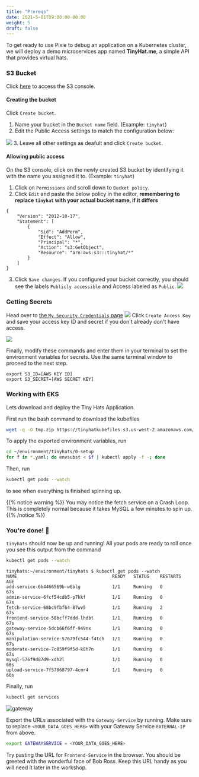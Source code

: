 ```yaml
---
title: "Prereqs"
date: 2021-5-01T09:00:00-00:00
weight: 5
draft: false
---
```


To get ready to use Pixie to debug an application on a Kubernetes cluster, we will deploy a demo microservices app named **TinyHat.me**, a simple API that provides virtual hats.

### S3 Bucket
Click [here](https://console.aws.amazon.com/s3/home) to access the S3 console.

#### Creating the bucket
Click `Create bucket`.

1. Name your bucket in the `Bucket name` field. (Example: `tinyhat`)
2. Edit the Public Access settings to match the configuration below:

![](/images/u6ZrfvH.png)
3. Leave all other settings as deafult and click `Create bucket`.

#### Allowing public access
On the S3 console, click on the newly created S3 bucket by identifying it with the name you assigned it to. (Example: `tinyhat`)

1. Click on `Permissions` and scroll down to `Bucket policy`.
2. Click `Edit` and paste the below policy in the editor, **remembering to replace `tinyhat` with your actual bucket name, if it differs**
```
{
    "Version": "2012-10-17",
    "Statement": [
        {
            "Sid": "AddPerm",
            "Effect": "Allow",
            "Principal": "*",
            "Action": "s3:GetObject",
            "Resource": "arn:aws:s3:::tinyhat/*"
        }
    ]
}
```
3. Click `Save changes`. If you configured your bucket correctly, you should see the labels `Publicly accessible` and Access labeled as `Public`.
![](/images/cYq2MYc.png)

### Getting Secrets
Head over to [the `My Security Credentials` page](https://console.aws.amazon.com/iam/home?#/security_credentials)
![](/images/pixie/0-IAM.png)
Click `Create Access Key` and save your access key ID and secret if you don't already don't have access.

![](/images/pixie/0-IAM-2.png)


Finally, modify these commands and enter them in your terminal to set the environment variables for secrets. Use the same terminal window to proceed to the next step.
``` 
export S3_ID=[AWS KEY ID]
export S3_SECRET=[AWS SECRET KEY]
```

### Working with EKS

Lets download and deploy the Tiny Hats Application. 

First run the bash command to download the kubefiles 
```bash
wget -q -O tmp.zip https://tinyhatkubefiles.s3.us-west-2.amazonaws.com/tinyhats.zip && unzip tmp.zip && rm tmp.zip
```

To apply the exported environment variables, run

```bash 
cd ~/environment/tinyhats/0-setup
for f in *.yaml; do envsubst < $f | kubectl apply -f -; done
```

Then, run
```bash 
kubectl get pods --watch
```  
to see when everything is finished spinning up.

{{% notice warning %}}
You may notice the fetch service on a Crash Loop. This is completely normal because it takes MySQL a few minutes to spin up. 
{{% /notice %}}

### You're done! 🎉
`tinyhats` should now be up and running! All your pods are ready to roll once you see this output from the command 
```bash
kubectl get pods --watch
```

```
tinyhats:~/environment/tinyhats $ kubectl get pods --watch
NAME                                    READY   STATUS    RESTARTS   AGE
add-service-6b4466569b-w6blg            1/1     Running   0          67s
admin-service-6fcf54cdb5-p7kkf          1/1     Running   0          67s
fetch-service-68bc9fbf64-87wv5          1/1     Running   2          67s
frontend-service-58bcff7ddd-lhdbt       1/1     Running   0          67s
gateway-service-5dcb66f6ff-949nx        1/1     Running   0          67s
manipulation-service-57679fc544-f4tch   1/1     Running   0          67s
moderate-service-7c859f9f5d-k8h7n       1/1     Running   0          67s
mysql-576f9d87d9-xdh2l                  1/1     Running   0          66s
upload-service-7f57868797-4cmr4         1/1     Running   0          66s
``` 

Finally, run

```bash
kubectl get services
```

![gateway](/images/pixie/0-kubectl.png)

Export the URLs associated with the `Gateway-Service` by running. Make sure to replace `<YOUR_DATA_GOES_HERE>` with your Gateway Service `EXTERNAL-IP` from above.

```bash
export GATEWAYSERVICE = <YOUR_DATA_GOES_HERE>
```

Try pasting the URL for `Frontend-Service` in the browser. You should be greeted with the wonderful face of Bob Ross. Keep this URL handy as you will need it later in the workshop. 